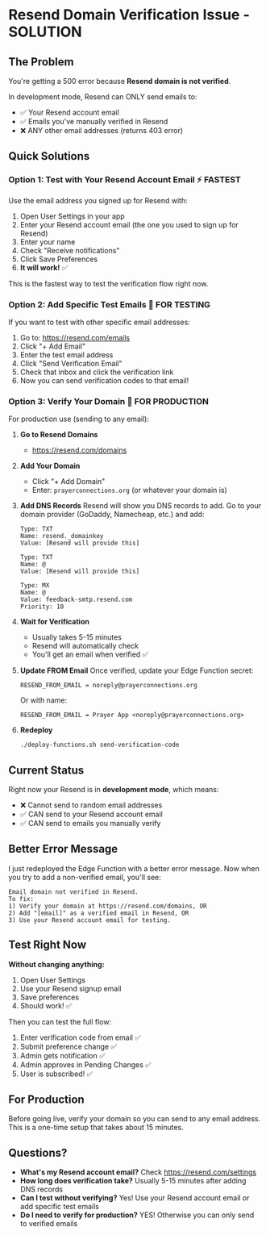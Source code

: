 # Resend Domain Verification Issue - SOLUTION

## The Problem
You're getting a 500 error because **Resend domain is not verified**. 

In development mode, Resend can ONLY send emails to:
- ✅ Your Resend account email
- ✅ Emails you've manually verified in Resend
- ❌ ANY other email addresses (returns 403 error)

## Quick Solutions

### Option 1: Test with Your Resend Account Email ⚡ FASTEST

Use the email address you signed up for Resend with:

1. Open User Settings in your app
2. Enter your Resend account email (the one you used to sign up for Resend)
3. Enter your name
4. Check "Receive notifications"
5. Click Save Preferences
6. **It will work!** ✅

This is the fastest way to test the verification flow right now.

### Option 2: Add Specific Test Emails 🧪 FOR TESTING

If you want to test with other specific email addresses:

1. Go to: https://resend.com/emails
2. Click "+ Add Email"
3. Enter the test email address
4. Click "Send Verification Email"
5. Check that inbox and click the verification link
6. Now you can send verification codes to that email!

### Option 3: Verify Your Domain 🚀 FOR PRODUCTION

For production use (sending to any email):

1. **Go to Resend Domains**
   - https://resend.com/domains

2. **Add Your Domain**
   - Click "+ Add Domain"
   - Enter: `prayerconnections.org` (or whatever your domain is)

3. **Add DNS Records**
   Resend will show you DNS records to add. Go to your domain provider (GoDaddy, Namecheap, etc.) and add:
   
   ```
   Type: TXT
   Name: resend._domainkey
   Value: [Resend will provide this]
   
   Type: TXT  
   Name: @
   Value: [Resend will provide this]
   
   Type: MX
   Name: @
   Value: feedback-smtp.resend.com
   Priority: 10
   ```

4. **Wait for Verification**
   - Usually takes 5-15 minutes
   - Resend will automatically check
   - You'll get an email when verified ✅

5. **Update FROM Email**
   Once verified, update your Edge Function secret:
   ```
   RESEND_FROM_EMAIL = noreply@prayerconnections.org
   ```
   
   Or with name:
   ```
   RESEND_FROM_EMAIL = Prayer App <noreply@prayerconnections.org>
   ```

6. **Redeploy**
   ```bash
   ./deploy-functions.sh send-verification-code
   ```

## Current Status

Right now your Resend is in **development mode**, which means:
- ❌ Cannot send to random email addresses
- ✅ CAN send to your Resend account email
- ✅ CAN send to emails you manually verify

## Better Error Message

I just redeployed the Edge Function with a better error message. Now when you try to add a non-verified email, you'll see:

```
Email domain not verified in Resend. 
To fix: 
1) Verify your domain at https://resend.com/domains, OR 
2) Add "[email]" as a verified email in Resend, OR 
3) Use your Resend account email for testing.
```

## Test Right Now

**Without changing anything:**

1. Open User Settings
2. Use your Resend signup email
3. Save preferences
4. Should work! ✅

Then you can test the full flow:
1. Enter verification code from email ✅
2. Submit preference change ✅
3. Admin gets notification ✅
4. Admin approves in Pending Changes ✅
5. User is subscribed! ✅

## For Production

Before going live, verify your domain so you can send to any email address. This is a one-time setup that takes about 15 minutes.

## Questions?

- **What's my Resend account email?** Check https://resend.com/settings
- **How long does verification take?** Usually 5-15 minutes after adding DNS records
- **Can I test without verifying?** Yes! Use your Resend account email or add specific test emails
- **Do I need to verify for production?** YES! Otherwise you can only send to verified emails
